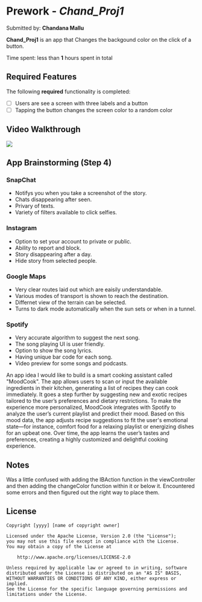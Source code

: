 # Prework - *Chand_Proj1*

Submitted by: **Chandana Mallu**

**Chand_Proj1** is an app that Changes the backgound color on the click of a button.

Time spent: less than **1** hours spent in total

## Required Features

The following **required** functionality is completed:

- [ ] Users are see a screen with three labels and a button
- [ ] Tapping the button changes the screen color to a random color
 
## Video Walkthrough

<div>
    <a href="https://www.loom.com/share/802fd2f441fa4318b119e5b0e182040d">
    </a>
    <a href="https://www.loom.com/share/802fd2f441fa4318b119e5b0e182040d">
      <img style="max-width:300px;" src="https://cdn.loom.com/sessions/thumbnails/802fd2f441fa4318b119e5b0e182040d-0fd69f0195b16043-full-play.gif">
    </a>
  </div> 


## App Brainstorming (Step 4)

### SnapChat
- Notifys you when you take a screenshot of the story.
- Chats disappearing after seen.
- Privary of texts.
- Variety of filters available to click selfies.

### Instagram
- Option to set your account to private or public.
- Ability to report and block.
- Story disappearing after a day.
- Hide story from selected people.

### Google Maps
- Very clear routes laid out which are eaisily understandable.
- Various modes of transport is shown to reach the destination.
- Differnet view of the terrain can be selected.
- Turns to dark mode automatically when the sun sets or when in a tunnel.

### Spotify
- Very accurate algorithm to suggest the next song.
- The song playing UI is user friendly.
- Option to show the song lyrics.
- Having unique bar code for each song.
- Video preview for some songs and podcasts.

An app idea I would like to build is a smart cooking assistant called "MoodCook". The app allows users to scan or input the available ingredients in their kitchen, generating a list of recipes they can cook immediately. It goes a step further by suggesting new and exotic recipes tailored to the user’s preferences and dietary restrictions. To make the experience more personalized, MoodCook integrates with Spotify to analyze the user’s current playlist and predict their mood. Based on this mood data, the app adjusts recipe suggestions to fit the user's emotional state—for instance, comfort food for a relaxing playlist or energizing dishes for an upbeat one. Over time, the app learns the user’s tastes and preferences, creating a highly customized and delightful cooking experience.

## Notes 

Was a little confused with adding the IBAction function in the viewController and then adding the changeColor function within it or below it. Encountered some errors and then figured out the right way to place them. 

## License

    Copyright [yyyy] [name of copyright owner]

    Licensed under the Apache License, Version 2.0 (the "License");
    you may not use this file except in compliance with the License.
    You may obtain a copy of the License at

        http://www.apache.org/licenses/LICENSE-2.0

    Unless required by applicable law or agreed to in writing, software
    distributed under the License is distributed on an "AS IS" BASIS,
    WITHOUT WARRANTIES OR CONDITIONS OF ANY KIND, either express or implied.
    See the License for the specific language governing permissions and
    limitations under the License.
